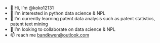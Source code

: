 - 👋 Hi, I’m @koko12131
- 👀 I’m interested in python data science & NPL
- 🌱 I’m currently learning patent data analysis such as patent statistics, patent text mining
- 💞️ I’m looking to collaborate on data science & NPL
- 📫 reach me bandkwen@outlook.com

<!---
koko12131/koko12131 is a ✨ special ✨ repository because its `README.md` (this file) appears on your GitHub profile.
You can click the Preview link to take a look at your changes.
--->
